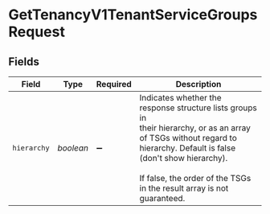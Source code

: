 # GetTenancyV1TenantServiceGroupsRequest


## Fields

| Field                                                                                                                                                                                                                                           | Type                                                                                                                                                                                                                                            | Required                                                                                                                                                                                                                                        | Description                                                                                                                                                                                                                                     |
| ----------------------------------------------------------------------------------------------------------------------------------------------------------------------------------------------------------------------------------------------- | ----------------------------------------------------------------------------------------------------------------------------------------------------------------------------------------------------------------------------------------------- | ----------------------------------------------------------------------------------------------------------------------------------------------------------------------------------------------------------------------------------------------- | ----------------------------------------------------------------------------------------------------------------------------------------------------------------------------------------------------------------------------------------------- |
| `hierarchy`                                                                                                                                                                                                                                     | *boolean*                                                                                                                                                                                                                                       | :heavy_minus_sign:                                                                                                                                                                                                                              | Indicates whether the response structure lists groups in<br/>their hierarchy, or as an array of TSGs without regard to<br/>hierarchy. Default is false (don't show hierarchy).<br/><br/>If false, the order of the TSGs in the result array is not<br/>guaranteed.<br/> |